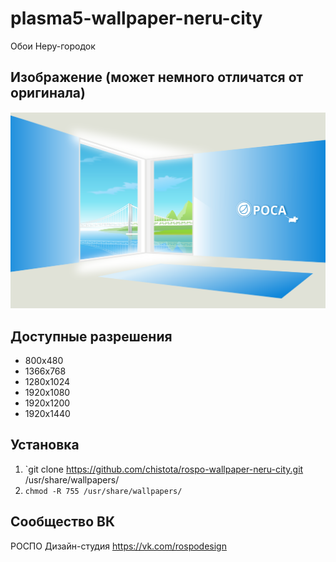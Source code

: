 plasma5-wallpaper-neru-city
===========================

Обои Неру-городок 

## Изображение (может немного отличатся от оригинала)

![Screenshot](screenshot.svg)

## Доступные разрешения

* 800x480
* 1366x768
* 1280x1024
* 1920x1080
* 1920x1200
* 1920x1440

## Установка

1. `git clone https://github.com/chistota/rospo-wallpaper-neru-city.git /usr/share/wallpapers/
2. `chmod -R 755 /usr/share/wallpapers/`

## Сообщество ВК
РОСПО Дизайн-студия
https://vk.com/rospodesign
